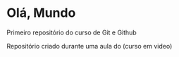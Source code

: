 # Olá, Mundo
 Primeiro repositório do curso de Git e Github

Repositório criado durante uma aula do (curso em video)